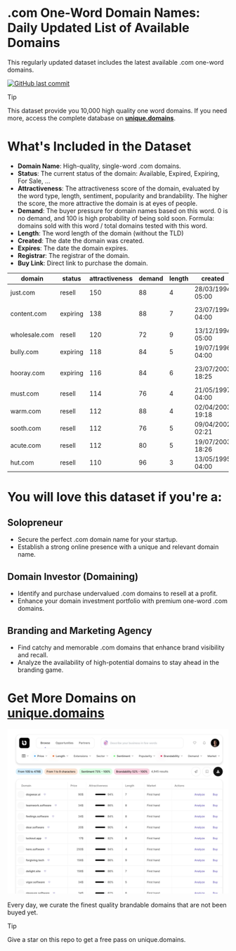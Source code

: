 
# .com One-Word Domain Names: Daily Updated List of Available Domains

This regularly updated dataset includes the latest available .com one-word domains.

[![GitHub last commit](https://img.shields.io/github/last-commit/google/skia.svg?style=flat)]() 

> [!TIP]
> This dataset provide you 10,000 high quality one word domains.
> If you need more, access the complete database on **[unique.domains](https://unique.domains?utm_source=github&utm_medium=dataset&utm_campaign=.com&utm_content=description.top)**.

# What's Included in the Dataset

- **Domain Name**: High-quality, single-word .com domains.
- **Status**: The current status of the domain: Available, Expired, Expiring, For Sale, ...
- **Attractiveness**: The attractiveness score of the domain, evaluated by the word type, length, sentiment, popularity and brandability. The higher the score, the more attractive the domain is at eyes of people.
- **Demand**: The buyer pressure for domain names based on this word. 0 is no demand, and 100 is high probability of being sold soon. Formula: domains sold with this word / total domains tested with this word.
- **Length**: The word length of the domain (without the TLD)
- **Created**: The date the domain was created.
- **Expires**: The date the domain expires.
- **Registrar**: The registrar of the domain.
- **Buy Link**: Direct link to purchase the domain.

| domain        | status   | attractiveness | demand | length | created          | expires          | registrar                   | sectors                           |
| ------------- | -------- | -------------- | ------ | ------ | ---------------- | ---------------- | --------------------------- | --------------------------------- |
| just.com      | resell   | 150            | 88     | 4      | 28/03/1994 05:00 | 29/03/2026 04:00 | NameCheap, Inc.             | Business,Education,General,Law    |
| content.com   | expiring | 138            | 88     | 7      | 23/07/1994 04:00 | 22/07/2025 04:00 | CSC Corporate Domains, Inc. | Education,Media,Technology        |
| wholesale.com | resell   | 120            | 72     | 9      | 13/12/1994 05:00 | 12/12/2032 05:00 | Dynadot Inc                 | Business,Food and Beverage,Retail |
| bully.com     | expiring | 118            | 84     | 5      | 19/07/1996 04:00 | 18/07/2025 04:00 | IONOS SE                    | Education                         |
| hooray.com    | expiring | 116            | 84     | 6      | 23/07/2003 18:25 | 23/07/2025 18:25 | CSC Corporate Domains, Inc. | Entertainment,Media,Sports        |
| must.com      | resell   | 114            | 76     | 4      | 21/05/1997 04:00 | 22/05/2026 04:00 | Tucows Domains Inc.         | Business,Media,Retail             |
| warm.com      | resell   | 112            | 88     | 4      | 02/04/2003 19:18 | 02/04/2030 18:18 | GoDaddy.com, LLC            | Hospitality,Retail                |
| sooth.com     | resell   | 112            | 76     | 5      | 09/04/2002 02:21 | 09/04/2027 02:21 | GoDaddy.com, LLC            | Healthcare,Pharmaceuticals        |
| acute.com     | resell   | 112            | 80     | 5      | 19/07/2003 18:26 | 19/07/2028 18:26 | NameSilo, LLC               | Mathematics,Medicine,Science      |
| hut.com       | resell   | 110            | 96     | 3      | 13/05/1995 04:00 | 14/05/2026 04:00 | Dynadot Inc                 | Construction,Hospitality,Travel   |

# You will love this dataset if you're a:

## Solopreneur

- Secure the perfect .com domain name for your startup.
- Establish a strong online presence with a unique and relevant domain name.

## Domain Investor (Domaining)

- Identify and purchase undervalued .com domains to resell at a profit.
- Enhance your domain investment portfolio with premium one-word .com domains.

## Branding and Marketing Agency

- Find catchy and memorable .com domains that enhance brand visibility and recall.
- Analyze the availability of high-potential domains to stay ahead in the branding game.

# Get More Domains on [unique.domains](https://unique.domains?utm_source=github&utm_medium=dataset&utm_campaign=.com&utm_content=description.bottom)

[![Access the only remaining good domain names, before your competitors.](https://github.com/UniqueDomains/com-oneword-domains/blob/main/unique.domains.jpg?raw=true)](https://unique.domains?utm_source=github&utm_medium=dataset&utm_campaign=.com&utm_content=description.image)

Every day, we curate the finest quality brandable domains that are not been buyed yet.

> [!TIP]
> Give a star on this repo to get a free pass on unique.domains.
        